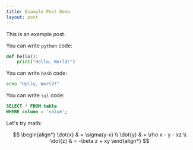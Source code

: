 ```yaml
---
title: Example Post Demo
layout: post
---
```


This is an example post.

You can write `python` code:

```python
def hello():
    print("Hello, World!")
```

You can write `bash` code:

```bash
echo "Hello, World!"
```

You can write `sql` code:

```sql
SELECT * FROM table
WHERE column = 'value';
```

Let's try math:

$$
\begin{align*}
\dot{x} & = \sigma(y-x) \\
\dot{y} & = \rho x - y - xz \\
\dot{z} & = -\beta z + xy
\end{align*}
$$